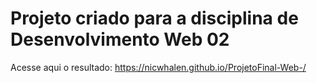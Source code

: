 # Projeto criado para a disciplina de Desenvolvimento Web 02
Acesse aqui o resultado:
https://nicwhalen.github.io/ProjetoFinal-Web-/
